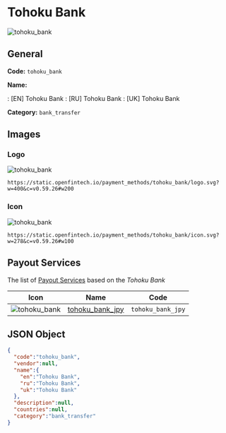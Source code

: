 
# Tohoku Bank 
![tohoku_bank](https://static.openfintech.io/payment_methods/tohoku_bank/logo.svg?w=400&c=v0.59.26#w200)  

## General 
**Code:** `tohoku_bank` 
 
**Name:** 
 
:	[EN] Tohoku Bank 
:	[RU] Tohoku Bank 
:	[UK] Tohoku Bank 
 
**Category:** `bank_transfer` 
 

## Images 

### Logo 
![tohoku_bank](https://static.openfintech.io/payment_methods/tohoku_bank/logo.svg?w=400&c=v0.59.26#w200)  

```
https://static.openfintech.io/payment_methods/tohoku_bank/logo.svg?w=400&c=v0.59.26#w200
```  

### Icon 
![tohoku_bank](https://static.openfintech.io/payment_methods/tohoku_bank/icon.svg?w=278&c=v0.59.26#w100)  

```
https://static.openfintech.io/payment_methods/tohoku_bank/icon.svg?w=278&c=v0.59.26#w100
```  

## Payout Services 
 
The list of [Payout Services](/payout-services/) based on the _Tohoku Bank_ 

|Icon|Name|Code| 
|:---:|:---:|:---:| 
|![tohoku_bank](https://static.openfintech.io/payout_methods/tohoku_bank/icon.svg?w=278&c=v0.59.26#w40) |[tohoku_bank_jpy](/payout-services/tohoku_bank_jpy/)|`tohoku_bank_jpy`| 
 

## JSON Object 

```json
{
  "code":"tohoku_bank",
  "vendor":null,
  "name":{
    "en":"Tohoku Bank",
    "ru":"Tohoku Bank",
    "uk":"Tohoku Bank"
  },
  "description":null,
  "countries":null,
  "category":"bank_transfer"
}
```  
